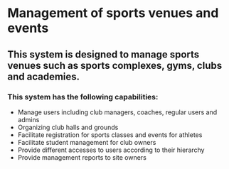 # Management of sports venues and events

## This system is designed to manage sports venues such as sports complexes, gyms, clubs and academies.

### This system has the following capabilities:
* Manage users including club managers, coaches, regular users and admins
* Organizing club halls and grounds
* Facilitate registration for sports classes and events for athletes
* Facilitate student management for club owners
* Provide different accesses to users according to their hierarchy
* Provide management reports to site owners
